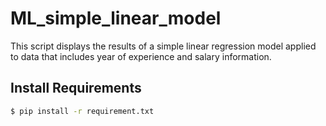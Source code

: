 # ML_simple_linear_model
This script displays the results of a simple linear regression model applied to data that includes year of experience and salary information.


## Install Requirements

```bash
$ pip install -r requirement.txt
```
